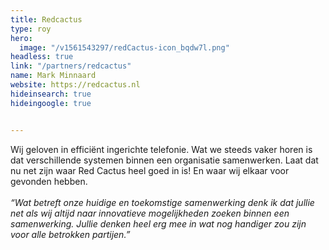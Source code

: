 ```yaml
---
title: Redcactus
type: roy
hero:
  image: "/v1561543297/redCactus-icon_bqdw7l.png"
headless: true
link: "/partners/redcactus"
name: Mark Minnaard
website: https://redcactus.nl
hideinsearch: true
hideingoogle: true


---
```

Wij geloven in efficiënt ingerichte telefonie. Wat we steeds vaker horen is dat verschillende systemen binnen een organisatie samenwerken. Laat dat nu net zijn waar Red Cactus heel goed in is! En waar wij elkaar voor gevonden hebben.
<br><br>
<i>“Wat betreft onze huidige en toekomstige samenwerking denk ik dat jullie net als wij altijd naar innovatieve mogelijkheden zoeken binnen een samenwerking. Jullie denken heel erg mee in wat nog handiger zou zijn voor alle betrokken partijen.”</i>
